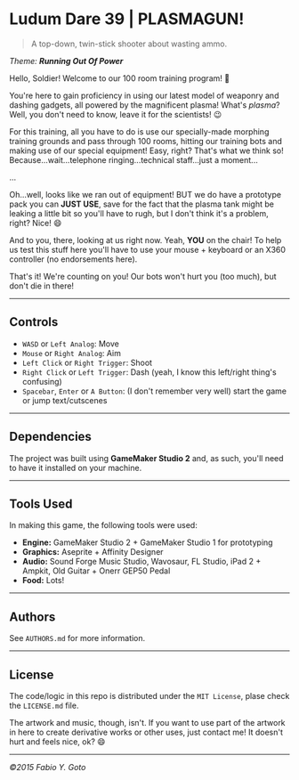 # Ludum Dare 39 | PLASMAGUN!

> A top-down, twin-stick shooter about wasting ammo.

_Theme: **Running Out Of Power**_

Hello, Soldier! Welcome to our 100 room training program! :100:

You're here to gain proficiency in using our latest model of weaponry and dashing gadgets, all powered by the magnificent plasma! What's _plasma_? Well, you don't need to know, leave it for the scientists! :wink:

For this training, all you have to do is use our specially-made morphing training grounds and pass through 100 rooms, hitting our training bots and making use of our special equipment! Easy, right? That's what we think so! Because...wait...telephone ringing...technical staff...just a moment...

...

Oh...well, looks like we ran out of equipment! BUT we do have a prototype pack you can **JUST USE**, save for the fact that the plasma tank might be leaking a little bit so you'll have to rugh, but I don't think it's a problem, right? Nice! :smile:

And to you, there, looking at us right now. Yeah, **YOU** on the chair! To help us test this stuff here you'll have to use your mouse + keyboard or an X360 controller (no endorsements here).

That's it! We're counting on you! Our bots won't hurt you (too much), but don't die in there!

----------------------------------------------------------------------

## Controls

- `WASD` or `Left Analog`: Move
- `Mouse` or `Right Analog`: Aim
- `Left Click` or `Right Trigger`: Shoot
- `Right Click` or `Left Trigger`: Dash (yeah, I know this left/right thing's confusing)
- `Spacebar`, `Enter` or `A Button`: (I don't remember very well) start the game or jump text/cutscenes

----------------------------------------------------------------------

## Dependencies

The project was built using **GameMaker Studio 2** and, as such, you'll need to have it installed on your machine.

----------------------------------------------------------------------

## Tools Used

In making this game, the following tools were used:
- **Engine:** GameMaker Studio 2 + GameMaker Studio 1 for prototyping
- **Graphics:** Aseprite + Affinity Designer
- **Audio:** Sound Forge Music Studio, Wavosaur, FL Studio, iPad 2 + Ampkit, Old Guitar + Onerr GEP50 Pedal
- **Food:** Lots!

----------------------------------------------------------------------

## Authors

See `AUTHORS.md` for more information.

----------------------------------------------------------------------

## License

The code/logic in this repo is distributed under the `MIT License`, plase check the `LICENSE.md` file.

The artwork and music, though, isn't. If you want to use part of the artwork in here to create derivative works or other uses, just contact me! It doesn't hurt and feels nice, ok? :smile:

----------------------------------------------------------------------

_©2015 Fabio Y. Goto_
